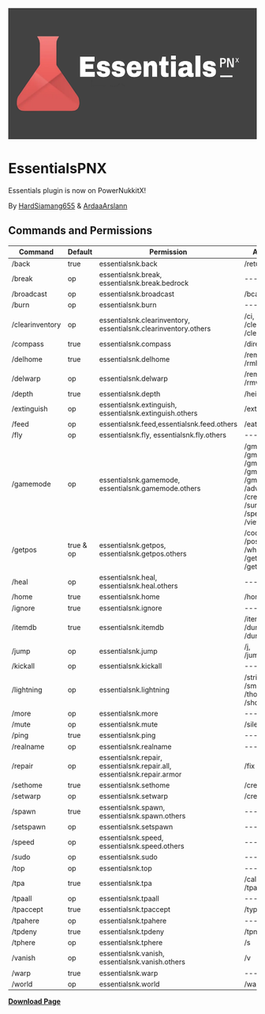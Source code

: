 <img alt="banner" height="265" src=".idea/banner.png" width="770"/>

# EssentialsPNX 
Essentials plugin is now on PowerNukkitX!

By [HardSiamang655](https://github.com/hardsiamang655) & [ArdaaArslann](https://github.com/ArdaaArslann)

Commands and Permissions
------------------------------

| Command         | Default   | Permission                                                                    | Aliases                                                                                                       |
|-----------------|-----------|-------------------------------------------------------------------------------|---------------------------------------------------------------------------------------------------------------|
| /back           | true      | essentialsnk.back                                                             | /return                                                                                                       |
| /break          | op        | essentialsnk.break,<br>essentialsnk.break.bedrock                             | ---                                                                                                           |
| /broadcast      | op        | essentialsnk.broadcast                                                        | /bcast                                                                                                        |
| /burn           | op        | essentialsnk.burn                                                             | ---                                                                                                           |
| /clearinventory | op        | essentialsnk.clearinventory, <br>essentialsnk.clearinventory.others           | /ci,<br>/clean,<br>/clearinvent                                                                               |
| /compass        | true      | essentialsnk.compass	                                                         | /direction                                                                                                    |
| /delhome        | true      | essentialsnk.delhome                                                          | /remhome,<br>/rmhome                                                                                          |
| /delwarp        | op        | essentialsnk.delwarp                                                          | /remwarp,<br>/rmwarp                                                                                          |
| /depth          | true      | essentialsnk.depth                                                            | /height                                                                                                       |
| /extinguish     | op        | essentialsnk.extinguish,<br>essentialsnk.extinguish.others                    | /ext                                                                                                          |
| /feed           | op        | essentialsnk.feed,essentialsnk.feed.others                                    | /eat                                                                                                          |
| /fly            | op        | essentialsnk.fly, essentialsnk.fly.others                                     | ---                                                                                                           |
| /gamemode       | op        | essentialsnk.gamemode,<br>essentialsnk.gamemode.others                        | /gm,<br>/gma,<br>/gmc,<br>/gms,<br>/gmt,<br>/adventure,<br>/creative,<br>/survival,<br>/spectator,<br>/viewer |
| /getpos         | true & op | essentialsnk.getpos,<br> essentialsnk.getpos.others                           | /coord,<br>/position,<br>/whereami,<br>/getlocation,<br>/getloc                                               |
| /heal           | op        | essentialsnk.heal, <br>essentialsnk.heal.others                               | ---                                                                                                           |
| /home           | true      | essentialsnk.home                                                             | /homes                                                                                                        |
| /ignore         | true      | essentialsnk.ignore                                                           | ---                                                                                                           |
| /itemdb         | true      | essentialsnk.itemdb                                                           | /itemno,<br>/durability,<br>/dura                                                                             |
| /jump           | op        | essentialsnk.jump                                                             | /j,<br>/jumpto                                                                                                |
| /kickall        | op        | essentialsnk.kickall                                                          | ---                                                                                                           |
| /lightning      | op        | essentialsnk.lightning                                                        | /strike,<br>/smite,<br>/thor,<br>/shock                                                                       |
| /more           | op        | essentialsnk.more                                                             | ---                                                                                                           |
| /mute           | op        | essentialsnk.mute                                                             | /silence                                                                                                      |
| /ping           | true      | essentialsnk.ping                                                             | ---                                                                                                           |
| /realname       | op        | essentialsnk.realname                                                         | ---                                                                                                           |
| /repair         | op        | essentialsnk.repair,<br>essentialsnk.repair.all,<br>essentialsnk.repair.armor | /fix                                                                                                          |
| /sethome        | true      | essentialsnk.sethome                                                          | /createhome                                                                                                   |
| /setwarp        | op        | essentialsnk.setwarp                                                          | /createwarp                                                                                                   |
| /spawn          | true      | essentialsnk.spawn,<br> essentialsnk.spawn.others                             | ---                                                                                                           |
| /setspawn       | op        | essentialsnk.setspawn                                                         | ---                                                                                                           |
| /speed          | op        | essentialsnk.speed,<br>essentialsnk.speed.others                              | ---                                                                                                           |
| /sudo           | op        | essentialsnk.sudo                                                             | ---                                                                                                           |
| /top            | op        | essentialsnk.top                                                              | ---                                                                                                           |
| /tpa            | true      | essentialsnk.tpa                                                              | /call,<br>/tpask                                                                                              |
| /tpaall         | op        | essentialsnk.tpaall                                                           | ---                                                                                                           |
| /tpaccept       | true      | essentialsnk.tpaccept                                                         | /types                                                                                                        |
| /tpahere        | op        | essentialsnk.tpahere                                                          | ---                                                                                                           |
| /tpdeny         | true      | essentialsnk.tpdeny                                                           | /tpno                                                                                                         |
| /tphere         | op        | essentialsnk.tphere                                                           | /s                                                                                                            |
| /vanish         | op        | essentialsnk.vanish,<br>essentialsnk.vanish.others                            | /v                                                                                                            |
| /warp           | true      | essentialsnk.warp                                                             | ---                                                                                                           |
| /world          | op        | essentialsnk.world                                                            | /warps                                                                                                        |




__[Download Page](https://github.com/hardsiamang655/EssentialsPNX/releases/tag/EssPNX)__
